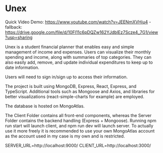 # Unex

Quick Video Demo: https://www.youtube.com/watch?v=JEENmXVHiu4 
      - fallback: https://drive.google.com/file/d/10Fl11c6pDQZw162YJdblEz7Scze4_7G1/view?usp=sharing 

Unex is a student financial planner that enables easy and simple management of income and expenses. Users can visualize their monthly 
spending and income, along with summaries of top categories. They can also easily add, remove, and update individual expenditures to keep 
up to date information. 

Users will need to sign in/sign up to access their information. 

The project is built using MongoDB, Express, React, Express, and TypeScript. Additional tools such as Mongoose and Axios, and libraries for better visualizations (react-simple-charts for example) are employed.

The database is hosted on MongoAtlas. 

The Client Folder contains all front-end components, whereas the Server Folder contains the backend handling (Express + Mongoose). 
Running npm run start will launch client, and npm run dev will launch server. To actually use it more freely it is recommended to use 
your own MongoAtlas account as the account used in my case is my own and is restricted. 

SERVER_URL=http://localhost:9000/
CLIENT_URL=http://localhost:3000/
